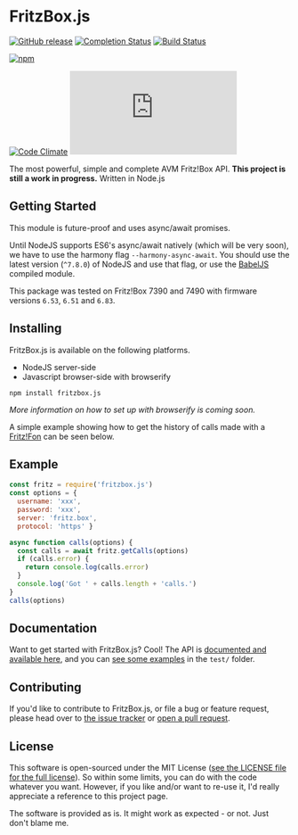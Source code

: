 # FritzBox.js
[![GitHub release](https://img.shields.io/github/release/lesander/fritzbox.js.svg?maxAge=1)]()
[![Completion Status](https://img.shields.io/badge/completion-45%25-yellowgreen.svg)]()
[![Build Status](https://travis-ci.org/lesander/fritzbox.js.svg?branch=master&cache=pls)](https://travis-ci.org/lesander/fritzbox.js)

[![npm](https://img.shields.io/npm/dt/fritzbox.js.svg?maxAge=1)]()

[![Code Climate](https://codeclimate.com/github/lesander/fritzbox.js/badges/gpa.svg)](https://codeclimate.com/github/lesander/fritzbox.js)
[![BCH compliance](https://bettercodehub.com/edge/badge/lesander/fritzbox.js?maxAge=-1)](https://bettercodehub.com)



The most powerful, simple and complete AVM Fritz!Box API. **This project is still a work in progress.** Written in Node.js

## Getting Started
This module is future-proof and uses async/await promises.

Until NodeJS supports ES6's async/await natively (which will be very soon), we have to use the harmony flag `--harmony-async-await`.
You should use the latest version (`^7.8.0`) of NodeJS and use that flag, or use the [BabelJS](https://babeljs.io/) compiled module.

This package was tested on Fritz!Box 7390 and 7490 with firmware versions `6.53`, `6.51` and `6.83`.

## Installing

FritzBox.js is available on the following platforms.
- NodeJS server-side
- Javascript browser-side with browserify

```
npm install fritzbox.js
```

*More information on how to set up with browserify is coming soon.*

A simple example showing how to get the history of calls made with a [Fritz!Fon](https://en.avm.de/products/fritzfon) can be seen below.

## Example

```js
const fritz = require('fritzbox.js')
const options = {
  username: 'xxx',
  password: 'xxx',
  server: 'fritz.box',
  protocol: 'https' }

async function calls(options) {
  const calls = await fritz.getCalls(options)
  if (calls.error) {
    return console.log(calls.error)
  }
  console.log('Got ' + calls.length + 'calls.')
}
calls(options)

```

## Documentation
Want to get started with FritzBox.js? Cool! The API is
[documented and available here](/DOCS.md), and you can
[see some examples](/test) in the `test/` folder.

## Contributing
If you'd like to contribute to FritzBox.js, or file a bug or feature request,
please head over to [the issue tracker](/issues) or [open a pull request](/pulls).


## License
This software is open-sourced under the MIT License ([see the LICENSE file for
the full license](/LICENSE)). So within some limits, you can do with the code whatever
you want. However, if you like and/or want to re-use it, I'd really appreciate
a reference to this project page.

The software is provided as is. It might work as expected - or not.
Just don't blame me.
